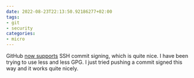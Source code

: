 ```yaml
---
date: 2022-08-23T22:13:50.92186277+02:00
tags:
- git
- security
categories:
- micro
---
```


GitHub [now supports](https://github.blog/changelog/2022-08-23-ssh-commit-verification-now-supported/) SSH commit signing, which is quite nice. I have been trying to use less and less GPG. I just tried pushing a commit signed this way and it works quite nicely.
